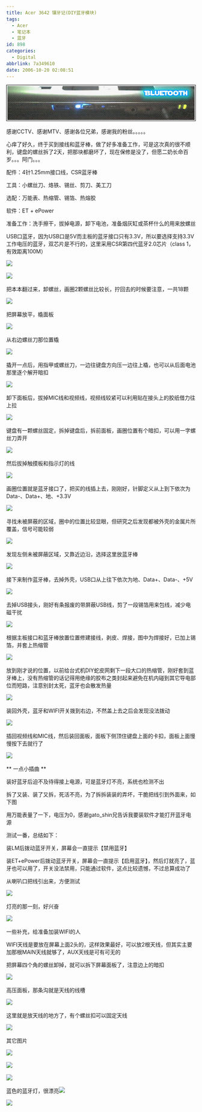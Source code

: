 ```yaml
---
title: Acer 3642 镶牙记(DIY蓝牙模块)
tags:
  - Acer
  - 笔记本
  - 蓝牙
id: 898
categories:
  - Digital
abbrlink: 7a349610
date: 2006-10-20 02:08:51
---
```


![](/images/2006/10/20_2006-10-1020330750_12738.jpg)

感谢CCTV、感谢MTV、感谢各位兄弟，感谢我的粉丝。。。。。

心痒了好久，终于买到接线和蓝牙棒，做了好多准备工作，可是这次真的很不顺利，键盘的螺丝拆了2天，把那块都磨坏了，现在保修是没了，但愿二奶长命百岁。。。阿门。。。

配件：4针1.25mm接口线，CSR蓝牙棒

工具：小螺丝刀、烙铁、锡丝、剪刀、美工刀

选配：万能表、热缩管、锡箔、热熔胶

软件：ET + ePower

准备工作：洗手擦干，拔掉电源，卸下电池，准备烟灰缸或茶杯什么的用来放螺丝

USB口蓝牙，因为USB口是5V而主板的蓝牙接口只有3.3V，所以要选择支持3.3V工作电压的蓝牙，双芯片是不行的，这里采用CSR第四代蓝牙2.0芯片（class 1，有效距离100M）
<!--more-->
![](/images/2006/10/20/014114.jpg)

![](/images/2006/10/20/014132.jpg)

把本本翻过来，卸螺丝，画圈2颗螺丝比较长，拧回去的时候要注意，一共18颗

![](/images/2006/10/20/014226.jpg)

把屏幕放平，橇面板

![](/images/2006/10/20/014248.jpg)

从右边螺丝刀那位置橇

![](/images/2006/10/20/014318.jpg)

撬开一点后，用指甲或螺丝刀，一边往键盘方向压一边往上橇，也可以从后面电池那里逐个解开暗扣

![](/images/2006/10/20/014444.jpg)

卸下面板后，拔掉MIC线和视频线，视频线较紧可以利用贴在接头上的胶纸借力往上拉

![](/images/2006/10/20/014536.jpg)

键盘有一颗螺丝固定，拆掉键盘后，拆前面板，画圈位置有个暗扣，可以用一字螺丝刀弄开

![](/images/2006/10/20/014628.jpg)

然后拔掉触摸板和指示灯的线

![](/images/2006/10/20/014653.jpg)

画圈位置就是蓝牙接口了，把买的线插上去，刚刚好，针脚定义从上到下依次为Data-、Data+、地、+3.3V

![](/images/2006/10/20/014804.jpg)

寻找未被屏蔽的区域，圈中的位置比较显眼，但研究之后发现都被外壳的金属片所覆盖，信号可能较弱

![](/images/2006/10/20/014946.jpg)

发现左侧未被屏蔽区域，又靠近边沿，选择这里放蓝牙棒

![](/images/2006/10/20/015035.jpg)

接下来制作蓝牙棒，去掉外壳，USB口从上往下依次为地、Data+、Data-、+5V

![](/images/2006/10/20/014936.jpg)

去掉USB接头，刚好有条报废的带屏蔽USB线，剪了一段锡箔用来包线，减少电磁干扰

![](/images/2006/10/20/015320.jpg)

根据主板接口和蓝牙棒放置位置修建接线，剥皮、焊接，图中为焊接好，已加上锡箔，并套上热缩管

![](/images/2006/10/20/015444.jpg)

放到刚才说的位置，以前给台式机DIY蛇皮网剩下一段大口的热缩管，刚好套到蓝牙棒上，没有热缩管的话记得用绝缘的胶布之类封起来避免在机内碰到其它导电部位而短路，注意别封太死，蓝牙也会散发热量

![](/images/2006/10/20/015733.jpg)

装回外壳，蓝牙和WIFI开关拨到右边，不然盖上去之后会发现没法拨动

![](/images/2006/10/20/015814.jpg)

插回视频线和MIC线，然后装回面板，面板下侧顶住键盘上面的卡扣，面板上面慢慢按下去就行了

![](/images/2006/10/20/015913.jpg)

** 一点小插曲 **

装好蓝牙后迫不及待得接上电源，可是蓝牙灯不亮，系统也检测不出

拆了又装、装了又拆，死活不亮，为了拆拆装装的弄坏，干脆把线引到外面来，如下图

用万能表量了一下，电压为0，感谢gato_shin兄告诉我要装软件才能打开蓝牙电源

测试一番，总结如下：

装LM后拨动蓝牙开关，屏幕会一直提示【禁用蓝牙】

装ET+ePower后拨动蓝牙开关，屏幕会一直提示【启用蓝牙】，然后灯就亮了，蓝牙也可以用了，开关没法禁用，只能通过软件，这点比较遗憾，不过总算成功了

从喇叭口把线引出来，方便测试

![](/images/2006/10/20/020104.jpg)

灯亮的那一刻，好兴奋

![](/images/2006/10/20/020115.jpg)

一些补充，给准备加装WIFI的人

WIFI天线是要放在屏幕上面2头的，这样效果最好，可以放2根天线，但其实主要加那根MAIN天线就够了，AUX天线是可有可无的

把屏幕四个角的螺丝卸掉，就可以拆下屏幕面板了，注意边上的暗扣

![](/images/2006/10/20/020441.jpg)

高压面板，那条沟就是天线的线槽

![](/images/2006/10/20/020527.jpg)

这里就是放天线的地方了，有个螺丝扣可以固定天线

![](/images/2006/10/20/020554.jpg)

其它图片

![](/images/2006/10/20/020610.jpg)

![](/images/2006/10/20/020628.jpg)

![](/images/2006/10/20/020638.jpg)

蓝色的蓝牙灯，很漂亮![](/images/2007/07/29_em118_12849.gif)

![](/images/2006/10/20/020801.jpg)